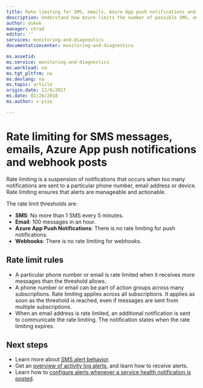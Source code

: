 ```yaml
---
title: Rate limiting for SMS, emails, Azure App push notifications and webhooks
description: Understand how Azure limits the number of possible SMS, email, Azure App push or webhook notifications from an action group.
author: dukek
manager: chrad
editor: ''
services: monitoring-and-diagnostics
documentationcenter: monitoring-and-diagnostics

ms.assetid:
ms.service: monitoring-and-diagnostics
ms.workload: na
ms.tgt_pltfrm: na
ms.devlang: na
ms.topic: article
origin.date: 12/8/2017
ms.date: 02/26/2018
ms.author: v-yiso

---
```


# Rate limiting for SMS messages, emails, Azure App push notifications and webhook posts
Rate limiting is a suspension of notifications that occurs when too many notifications are sent to a particular phone number, email address or device. Rate limiting ensures that alerts are manageable and actionable.

The rate limit thresholds are:

 - **SMS**: No more than 1 SMS every 5 minutes.
 - **Email**: 100 messages in an hour.
 - **Azure App Push Notifications**: There is no rate limiting for push notifications.
 - **Webhooks**: There is no rate limiting for webhooks.

## Rate limit rules
- A particular phone number or email is rate limited when it receives more messages than the threshold allows.
- A phone number or email can be part of action groups across many subscriptions. Rate limiting applies across all subscriptions. It applies as soon as the threshold is reached, even if messages are sent from multiple subscriptions.  
- When an email address is rate limited, an additional notification is sent to communicate the rate limiting. The notification states when the rate limiting expires.

## Next steps ##
* Learn more about [SMS alert behavior](monitoring-sms-alert-behavior.md).
* Get an [overview of activity log alerts](monitoring-overview-alerts.md), and learn how to receive alerts.  
* Learn how to [configure alerts whenever a service health notification is posted](monitoring-activity-log-alerts-on-service-notifications.md).
